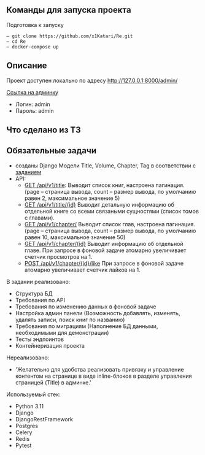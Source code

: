 ##  Команды для запуска проекта
Подготовка к запуску
```
– git clone https://github.com/x1Katari/Re.git
– cd Re
– docker-compose up
```

## Описание
Проект доступен локально по адресу http://127.0.0.1:8000/admin/

[Ссылка на админку](http://127.0.0.1:8000/admin)   
- Логин: admin
- Пароль: admin

## Что сделано из ТЗ
## Обязательные задачи
- созданы Django Модели Title, Volume, Chapter, Tag в соответствии с [заданием](https://telegra.ph/Zadanie-10-01)
- API:
    - [GET /api/v1/title](http://127.0.0.1:8000/api/v1/title/):
      Выводит список книг, настроена пагинация. (page – страница вывода, count – размер вывода, по умолчанию равен 2, максимальное значение 5)
    - [GET /api/v1/title/{id}](http://127.0.0.1:8000/api/v1/title/1/)
      Выводит детальную информацию об отдельной книге со всеми связаными сущностями (список томов с главами).
    - [GET /api/v1/chapter/](http://127.0.0.1:8000/api/v1/chapter/)
      Выводит список глав, настроена пагинация. (page – страница вывода, count – размер вывода, по умолчанию равен 10, максимальное значение 50)
    - [GET /api/v1/chapter/{id}](http://127.0.0.1:8000/api/v1/chapter/1/)
      Выводит информацию об отдельной главе.  При запросе в фоновой задаче атомарно увеличивает счетчик просмотров на 1.
    - [POST /api/v1/chapter/{id}/like](http://127.0.0.1:8000/api/v1/chapter/1/like/)
      При запросе в фоновой задаче атомарно увеличивает счетчик лайков на 1.


В задании реализовано:
- Структура БД
- Требования по API
- Требования по изменению данных в фоновой задаче
- Настройка админ панели (Возможность добавлять, изменять, удалять записи, поиск книг по названию)
- Требования по миграциям (Наполнение БД данными, необходимыми для демонстрации)
- Тесты эндпоинтов
- Контейнеризация проекта
  
Нереализовано:
- 'Желательно для удобства реализовать привязку и управление контентом на странице в виде inline-блоков в разделе управления страницей (Title) в админке.'


Используемый стек:
- Python 3.11
- Django
- DjangoRestFramework
- Postgres
- Celery
- Redis
- Pytest
